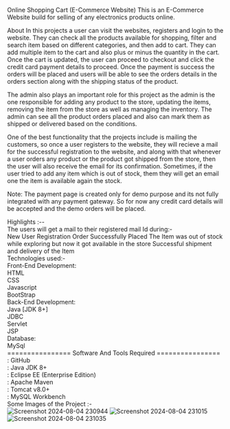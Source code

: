Online Shopping Cart (E-Commerce Website)
This is an E-Commerce Website build for selling of any electronics products online.

About
In this projects a user can visit the websites, registers and login to the website. They can check all the products available for shopping, filter and search item based on different categories, and then add to cart. They can add multiple item to the cart and also plus or minus the quantity in the cart. Once the cart is updated, the user can proceed to checkout and click the credit card payment details to proceed. Once the payment is success the orders will be placed and users will be able to see the orders details in the orders section along with the shipping status of the product.

The admin also plays an important role for this project as the admin is the one responsible for adding any product to the store, updating the items, removing the item from the store as well as managing the inventory. The admin can see all the product orders placed and also can mark them as shipped or delivered based on the conditions.

One of the best functionality that the projects include is mailing the customers, so once a user registers to the website, they will recieve a mail for the successful registration to the website, and along with that whenever a user orders any product or the product got shipped from the store, then the user will also receive the email for its confirmation. Sometimes, if the user tried to add any item which is out of stock, them they will get an email one the item is available again the stock.

Note: The payment page is created only for demo purpose and its not fully integrated with any payment gateway. So for now any credit card details will be accepted and the demo orders will be placed.

Highlights :--<br/>
The users will get a mail to their registered mail Id during:-<br/>
New User Registration
Order Successfully Placed
The Item was out of stock while exploring but now it got available in the store
Successful shipment and delivery of the Item<br/>
Technologies used:-<br/>
Front-End Development:<br/>
HTML<br/>
CSS<br/>
Javascript<br/>
BootStrap<br/>
Back-End Development:<br/>
Java [JDK 8+]<br/>
JDBC<br/>
Servlet<br/>
JSP<br/>
Database:<br/>
MySql<br/>
================ Software And Tools Required ================<br/>
: GitHub<br/>
: Java JDK 8+<br/>
: Eclipse EE (Enterprise Edition) <br/>
: Apache Maven<br/>
: Tomcat v8.0+<br/>
: MySQL Workbench<br/>
Some Images of the Project :-<br/>
![Screenshot 2024-08-04 230944](https://github.com/user-attachments/assets/93119b33-7fee-4a37-818c-e214528cb23f)
![Screenshot 2024-08-04 231015](https://github.com/user-attachments/assets/a09bb1d5-1f71-4d3c-864c-bf208db1c9a3)
![Screenshot 2024-08-04 231035](https://github.com/user-attachments/assets/a37c2af1-6140-46c9-aca9-0bac6961dd02)
